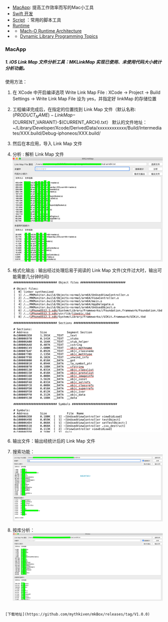 
 - [MacApp](./macApp): 提高工作效率而写的Mac小工具
 - [Swift  开发](./swift)
 - [Script](./sdk) ：常用的脚本工具
 - [Runtime](./runtime) 
 - -  [Mach-O Runtime Architecture](./runtime/Mach-ORuntimeArchitecture.pdf)
 - -  [Dynamic Library Programming Topics](./runtime/DynamicLibraryProgrammingTopics.pdf)


### MacApp

#####  1. iOS Link Map 文件分析工具：MKLinkMap 实现已使用、未使用代码大小统计分析功能。

使用方法： 
1. 在 XCode 中开启编译选项 Write Link Map File : XCode -> Project -> Build Settings ->  Write Link Map File 设为 yes，并指定好 linkMap 的存储位置 

2. 工程编译完成后，在指定的位置找到 Link Map 文件（默认名称:$(PRODUCT_NAME)-LinkMap-$(CURRENT_VARIANT)-$(CURRENT_ARCH).txt）
默认的文件地址：~/Library/Developer/Xcode/DerivedData/xxxxxxxxxxxx/Build/Intermediates/XXX.build/Debug-iphoneos/XXX.build/

3. 然后在本应用，导入 Link Map 文件 

4. 分析 : 解析 Link Map 文件
![](./source/macapp_1558681586.png) 
5. 格式化输出 : 输出经过处理后易于阅读的  Link Map 文件(文件过大时，输出可能需要几分钟时间)
![](./source/macapp_1558681594.png) 
6. 输出文件：输出经统计后的 Link Map 文件  
7. 搜索功能：
![](./source/macapp_1558681602.png) 
8. 按库分析：
![](./source/macapp_1558681608.png) 
```

[下载地址](https://github.com/mythkiven/mkBox/releases/tag/V1.0.0)

